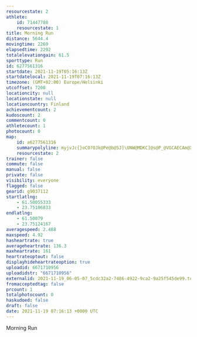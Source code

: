 ```yaml
---
resourcestate: 2
athlete:
    id: 71447788
    resourcestate: 1
title: Morning Run
distance: 5644.4
movingtime: 2269
elapsedtime: 2292
totalelevationgain: 61.5
sporttype: Run
id: 6277561316
startdate: 2021-11-19T05:16:13Z
startdatelocal: 2021-11-19T07:16:13Z
timezone: (GMT+02:00) Europe/Helsinki
utcoffset: 7200
locationcity: null
locationstate: null
locationcountry: Finland
achievementcount: 2
kudoscount: 2
commentcount: 0
athletecount: 1
photocount: 0
map:
    id: a6277561316
    summarypolyline: myjvJc{}oCO?OJk@Pe@b@SJ]\UNW@MDKC]@s@P_@VGCAECAm@XSXELLtAA~AIh@?j@Mx@MZAd@m@zAIJUH]j@KDIAYe@a@gAOo@e@aAQ[e@sAUc@K_@a@cAEWW{@[u@G_@Ee@DmAEaA[iAIQQ}@Oi@WwAGk@_@uBK_AOaAc@aCq@wEIUc@g@UkAM_@Yg@Qa@OQWAGEOQICk@e@[]Oc@Cq@Ms@CMMQUg@Qq@E_@@oAQ}A?cABaAPgB?uAJiAAcANsABcAJ[B[ReATu@B[Cm@B_@a@uDIe@MaBP_C@]CcA?u@IiBCsAGeA@cBEgAHsAA]Be@?}BN_A@m@AYIc@@]OeAKgADi@AS@q@Fs@F_@@_CNaCb@sD?sAMUMq@K[KKM?k@SSWm@e@a@QQMMEMw@SGEG_@SMDW@EBG_AMaAY}@_@{AIm@GaAKm@OmBSq@MiAIc@MiC?UBMPWFGHQHGR?XGLFN?p@SDANBLCJDLRJHLBNANBPRPDHLLHRBFFPp@LXTVTj@Lp@P^Lj@Pb@Hj@?f@I^Cj@G^?bBGpAQx@KdA?rABLLVD^G^CDMFK?ADHLVNl@t@XdAB^KnEMlAI\MnAQdAQxC@x@GlABjANn@FrAMfAA`@Br@J~@?PIp@AhBDz@?xABh@Ad@Hz@BhCCp@@|@QfBATDz@XtC@hBLt@Bb@C\[dBQ|@Sl@Gt@?fACNKXCZ@hAHfA@r@BT@fBCt@PxB?VKt@Cn@J|@V`@|@jBTVZJBAb@v@PLP@NRLh@DZBxAF\@d@XtAJRBa@HIJc@v@iBHKRIJB`@t@@BH?HU@Wb@mBv@yAVYf@}@JILEb@?x@M\Ub@q@LKFABBLNVh@Nf@p@nARNJLVNHX\UPEDBFADDD?DOXSHOJGHBDF@PEd@Nl@PhCTv@Fn@?^KJEH?XEV@t@Xj@HbA@n@L`@T|AAx@Oz@Ad@@RH\DrAAj@J~AALELDp@FH\?TGLKp@YJ?RGD@
    resourcestate: 2
trainer: false
commute: false
manual: false
private: false
visibility: everyone
flagged: false
gearid: g9037112
startlatlng:
    - 61.50055333
    - 23.75106833
endlatlng:
    - 61.50079
    - 23.75124167
averagespeed: 2.488
maxspeed: 4.92
hasheartrate: true
averageheartrate: 136.3
maxheartrate: 161
heartrateoptout: false
displayhideheartrateoption: true
uploadid: 6671710956
uploadidstr: "6671710956"
externalid: 2021-11-19_06-05-07_5cdc32a2-7486-4922-9ca2-9a25f545de99.tcx
fromacceptedtag: false
prcount: 1
totalphotocount: 0
haskudoed: false
draft: false
date: 2021-11-19 07:16:13 +0000 UTC
---
```

Morning Run